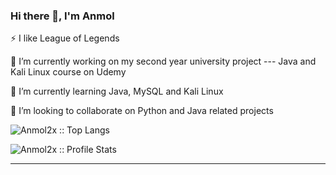 ### Hi there 👋, I'm Anmol

⚡ I like League of Legends

🔭 I’m currently working on my second year university project --- Java and Kali Linux course on Udemy

🌱 I’m currently learning Java, MySQL and Kali Linux

👯 I’m looking to collaborate on Python and Java related projects

<p align="left">

</p>

<p align="left">

<p align="left"><img src="https://github-readme-stats.vercel.app/api/top-langs/?username=anmol2x&langs_count=10&theme=tokyonight&layout=compact" alt="Anmol2x :: Top Langs" /></p>
  
<p align="left"><img src="https://github-readme-stats.vercel.app/api?username=anmol2x&show_icons=true&theme=synthwave" alt="Anmol2x :: Profile Stats" /></p>

---
